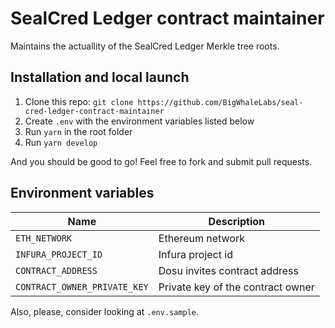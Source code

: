 # SealCred Ledger contract maintainer

Maintains the actuallity of the SealCred Ledger Merkle tree roots.

## Installation and local launch

1. Clone this repo: `git clone https://github.com/BigWhaleLabs/seal-cred-ledger-contract-maintainer`
2. Create `.env` with the environment variables listed below
3. Run `yarn` in the root folder
4. Run `yarn develop`

And you should be good to go! Feel free to fork and submit pull requests.

## Environment variables

| Name                         | Description                       |
| ---------------------------- | --------------------------------- |
| `ETH_NETWORK`                | Ethereum network                  |
| `INFURA_PROJECT_ID`          | Infura project id                 |
| `CONTRACT_ADDRESS`           | Dosu invites contract address     |
| `CONTRACT_OWNER_PRIVATE_KEY` | Private key of the contract owner |

Also, please, consider looking at `.env.sample`.
